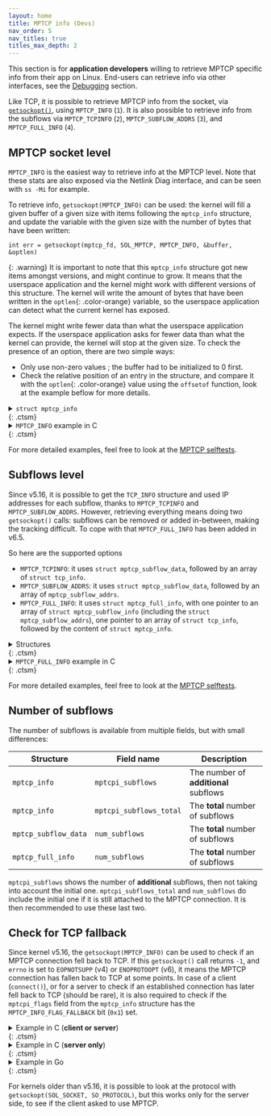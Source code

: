 ```yaml
---
layout: home
title: MPTCP info (Devs)
nav_order: 5
nav_titles: true
titles_max_depth: 2
---
```


This section is for **application developers** willing to retrieve MPTCP
specific info from their app on Linux. End-users can retrieve info via other
interfaces, see the [Debugging](debugging.html) section.

Like TCP, it is possible to retrieve MPTCP info from the socket, via
[`getsockopt()`](https://www.man7.org/linux/man-pages/man2/getsockopt.2.html),
using `MPTCP_INFO` (`1`). It is also possible to retrieve info from the subflows
via `MPTCP_TCPINFO` (`2`), `MPTCP_SUBFLOW_ADDRS` (`3`), and `MPTCP_FULL_INFO`
(`4`).

## MPTCP socket level

`MPTCP_INFO` is the easiest way to retrieve info at the MPTCP level. Note that
these stats are also exposed via the Netlink Diag interface, and can be seen
with `ss -Mi` for example.

To retrieve info, `getsockopt(MPTCP_INFO)` can be used: the kernel will fill a
given buffer of a given size with items following the `mptcp_info` structure,
and update the variable with the given size with the number of bytes that have
been written:

<div class="language-c highlighter-rouge">
  <div class="highlight">
    <pre class="highlight"><code>int err = <span class="color-main">getsockopt</span>(<span class="color-blue">mptcp_fd</span>, <span class="color-yellow">SOL_MPTCP</span>, <span class="color-green">MPTCP_INFO</span>, &<span class="color-red">buffer</span>, &<span class="color-orange">optlen</span>)</code></pre>
  </div>
</div>

{: .warning}
It is important to note that this `mptcp_info` structure got new items amongst
versions, and might continue to grow. It means that the userspace application
and the kernel might work with different versions of this structure. The
kernel will write the amount of bytes that have been written in the
`optlen`{: .color-orange} variable, so the userspace application can detect what
the current kernel has exposed.

The kernel might write fewer data than what the userspace application expects.
If the userspace application asks for fewer data than what the kernel can
provide, the kernel will stop at the given size. To check the presence of an
option, there are two simple ways:

- Only use non-zero values ; the buffer had to be initialized to 0 first.
- Check the relative position of an entry in the structure, and compare it with
  the `optlen`{: .color-orange} value using the `offsetof` function, look at the
  example beflow for more details.

<details markdown="block">
<summary><code>struct mptcp_info</code> </summary>

```c
// Items are grouped by waves of addition
struct mptcp_info {
    // v5.9
    __u8   mptcpi_subflows;
    __u8   mptcpi_add_addr_signal;
    __u8   mptcpi_add_addr_accepted;
    __u8   mptcpi_subflows_max;
    __u8   mptcpi_add_addr_signal_max;
    __u8   mptcpi_add_addr_accepted_max;
    __u32  mptcpi_flags;
    __u32  mptcpi_token;
    __u64  mptcpi_write_seq;
    __u64  mptcpi_snd_una;
    __u64  mptcpi_rcv_nxt;

    // v5.12
    __u8   mptcpi_local_addr_used;
    __u8   mptcpi_local_addr_max;

    // v5.14
    __u8   mptcpi_csum_enabled;

    // v6.5
    __u32  mptcpi_retransmits;
    __u64  mptcpi_bytes_retrans;
    __u64  mptcpi_bytes_sent;
    __u64  mptcpi_bytes_received;
    __u64  mptcpi_bytes_acked;

    // v6.8
    __u8   mptcpi_subflows_total;

    // v6.10
    __u8   reserved[3];
    __u32  mptcpi_last_data_sent;
    __u32  mptcpi_last_data_recv;
    __u32  mptcpi_last_ack_recv;
};
```

Check [include/uapi/linux/mptcp.h](https://github.com/multipath-tcp/mptcp_net-next/blob/export/include/uapi/linux/mptcp.h)
file to get the latest version.
</details> {: .ctsm}

<details markdown="block">
<summary><code>MPTCP_INFO</code> example in C </summary>

```c
int mptcp_fd; // 'mptcp_fd' has been created before with socket() or accept()
struct mptcp_info info = { 0 };
socklen_t optlen = sizeof(struct mptcp_info);

if (getsockopt(mptcp_fd, SOL_MPTCP, MPTCP_INFO, &info, &optlen) < 0)
    return; // handle errors here

// 'optlen' bytes have been written in the 'info' buffer: can be <= sizeof(struct mptcp_info).
// Check if a field is != 0, or if the kernel support the required info, e.g.:
if ((socklen_t)__builtin_offsetof(struct mptcp_info, mptcpi_subflows_total) < optlen)
    printf("Subflows: %u\n", info.mptcpi_subflows_total);
else
    printf("%s", "mptcpi_subflows_total is not available\n");
```
</details> {: .ctsm}

For more detailed examples, feel free to look at the
[MPTCP selftests](https://github.com/multipath-tcp/mptcp_net-next/blob/export/tools/testing/selftests/net/mptcp/mptcp_sockopt.c).

## Subflows level

Since v5.16, it is possible to get the `TCP_INFO` structure and used IP
addresses for each subflow, thanks to `MPTCP_TCPINFO` and `MPTCP_SUBFLOW_ADDRS`.
However, retrieving everything means doing two `getsockopt()` calls: subflows
can be removed or added in-between, making the tracking difficult. To cope with
that `MPTCP_FULL_INFO` has been added in v6.5.

So here are the supported options
- `MPTCP_TCPINFO`: it uses `struct mptcp_subflow_data`, followed by an array of
  `struct tcp_info`.
- `MPTCP_SUBFLOW_ADDRS`: it uses `struct mptcp_subflow_data`, followed by an
  array of `mptcp_subflow_addrs`.
- `MPTCP_FULL_INFO`: it uses `struct mptcp_full_info`, with one pointer to an
  array of `struct mptcp_subflow_info` (including the `struct mptcp_subflow_addrs`),
  one pointer to an array of `struct tcp_info`, followed by the content of
  `struct mptcp_info`.

<details markdown="block">
<summary>Structures </summary>
<details markdown="block">
<summary><code>struct mptcp_subflow_data</code> </summary>

```c
struct mptcp_subflow_data {
    __u32  size_subflow_data;  /* size of this structure in userspace */
    __u32  num_subflows;       /* must be 0, set by kernel */
    __u32  size_kernel;        /* must be 0, set by kernel */
    __u32  size_user;          /* size of one element in data[] */
};
```
</details> {: .ctsm}

<details markdown="block">
<summary><code>struct mptcp_subflow_addrs</code> </summary>

```c
struct mptcp_subflow_addrs {
    union {
        __kernel_sa_family_t              sa_family;
        struct sockaddr                   sa_local;
        struct sockaddr_in                sin_local;
        struct sockaddr_in6               sin6_local;
        struct __kernel_sockaddr_storage  ss_local;
    };
    union {
        struct sockaddr                   sa_remote;
        struct sockaddr_in                sin_remote;
        struct sockaddr_in6               sin6_remote;
        struct __kernel_sockaddr_storage  ss_remote;
    };
};
```
</details> {: .ctsm}

<details markdown="block">
<summary><code>struct mptcp_full_info</code> </summary>

```c
struct mptcp_full_info {
    __u32              size_tcpinfo_kernel;  /* must be 0, set by kernel */
    __u32              size_tcpinfo_user;
    __u32              size_sfinfo_kernel;   /* must be 0, set by kernel */
    __u32              size_sfinfo_user;
    __u32              num_subflows;         /* must be 0, set by kernel (real subflow count) */
    __u32              size_arrays_user;     /* max subflows that userspace is interested in;
                                              * the buffers at subflow_info/tcp_info
                                              * are respectively at least:
                                              *  size_arrays * size_sfinfo_user
                                              *  size_arrays * size_tcpinfo_user
                                              * bytes wide
                                              */
    __aligned_u64      subflow_info;
    __aligned_u64      tcp_info;
    struct mptcp_info  mptcp_info;
};
```
</details> {: .ctsm}

<details markdown="block">
<summary><code>struct mptcp_subflow_info</code> </summary>

```c
struct mptcp_subflow_info {
    __u32                       id;
    struct mptcp_subflow_addrs  addrs;
};
```
</details> {: .ctsm}

Check [include/uapi/linux/mptcp.h](https://github.com/multipath-tcp/mptcp_net-next/blob/export/include/uapi/linux/mptcp.h)
file to get the latest version.
</details> {: .ctsm}

<details markdown="block">
<summary><code>MPTCP_FULL_INFO</code> example in C </summary>

```c
int mptcp_fd; // 'mptcp_fd' has been created before with socket() or accept()
struct mptcp_full_info full_info = { 0 };
socklen_t optlen = sizeof(struct mptcp_full_info);

// Restricted to two subflows in this example. Adapt the sizes if needed.
full_info.size_arrays_user = 2;
struct mptcp_subflow_info subflow_info[2] = { 0 };
struct tcp_info tcp_info[2] = { 0 };

// Set the size and addresses
full_info.size_sfinfo_user = sizeof(struct struct mptcp_subflow_info);
full_info.size_tcpinfo_user = sizeof(struct tcp_info);
full_info.subflow_info = (unsigned long)&subflow_info[0];
full_info.tcp_info = (unsigned long)&tcp_info[0];

if (getsockopt(fd, SOL_MPTCP, MPTCP_FULL_INFO, &full_info, &optlen) < 0)
    return; // handle errors here

for (int i = 0; i < MIN(full_info.size_arrays_user, full_info.num_subflows); i++) {
    printf("subflow %d:\n", i);
    printf("\tid: %u\n", subflow_info[i].id);
    printf("\trtt: %u\n", tcp_info[i].tcpi_rtt);
}

printf("token: %u\n", full_info.mptcp_info.mptcpi_token);
```
</details> {: .ctsm}

For more detailed examples, feel free to look at the
[MPTCP selftests](https://github.com/multipath-tcp/mptcp_net-next/blob/export/tools/testing/selftests/net/mptcp/mptcp_sockopt.c).


## Number of subflows

The number of subflows is available from multiple fields, but with small
differences:

| Structure | Field name | Description |
| --- | --- | --- |
| `mptcp_info` | `mptcpi_subflows` | The number of **additional** subflows |
| `mptcp_info` | `mptcpi_subflows_total` | The **total** number of subflows |
| `mptcp_subflow_data` | `num_subflows` | The **total** number of subflows |
| `mptcp_full_info` | `num_subflows` | The **total** number of subflows |

`mptcpi_subflows` shows the number of **additional** subflows, then not taking
into account the initial one. `mptcpi_subflows_total` and `num_subflows` do
include the initial one if it is still attached to the MPTCP connection. It is
then recommended to use these last two.

## Check for TCP fallback

Since kernel v5.16, the `getsockopt(MPTCP_INFO)` can be used to check if an
MPTCP connection fell back to TCP. If this `getsockopt()` call returns `-1`,
and `errno` is set to `EOPNOTSUPP` (v4) or `ENOPROTOOPT` (v6), it means the
MPTCP connection has fallen back to TCP at some points. In case of a client
(`connect()`), or for a server to check if an established connection has later
fell back to TCP (should be rare), it is also required to check if the
`mptcpi_flags` field from the `mptcp_info` structure has the
`MPTCP_INFO_FLAG_FALLBACK` bit (`0x1`) set.

<details markdown="block">
<summary>Example in C (<b>client or server</b>) </summary>

```c
#define MPTCP_INFO 1
#define MPTCP_INFO_FLAG_FALLBACK 1
bool socket_is_mptcp(int sockfd)
{
    socklen_t len = sizeof(struct mptcp_info);
    struct mptcp_info info = { 0 };

    /* We should get EOPNOTSUPP (or ENOPROTOOPT in v6) in case of fallback */
    if (getsockopt(sockfd, SOL_MPTCP, MPTCP_INFO, &info, &len) < 0) {
        if (errno != EOPNOTSUPP && errno != ENOPROTOOPT)
            perror("getsockopt(MPTCP_INFO)");
        return false;
    }
    return (info.mptcpi_flags & MPTCP_INFO_FLAG_FALLBACK) == 0;
}
```
</details> {: .ctsm}

<details markdown="block">
<summary>Example in C (<b>server only</b>) </summary>

```c
#define MPTCP_INFO 1
bool socket_is_mptcp(int accept_fd)
{
    socklen_t len = 0;
    /* We should get EOPNOTSUPP (or ENOPROTOOPT in v6) in case of fallback */
    if (getsockopt(accept_fd, SOL_MPTCP, MPTCP_INFO, NULL, &len) < 0) {
        if (errno != EOPNOTSUPP && errno != ENOPROTOOPT)
            perror("getsockopt(MPTCP_INFO)");
        return false;
    }
    /* no error: MPTCP is supported */
    return true;
}
```
</details> {: .ctsm}

<details markdown="block">
<summary>Example in Go </summary>

```go
d := &Dialer{}
d.SetMultipathTCP(true)
c, err := d.Dial("tcp", addr) // check for error + defer c.Close()
tcp, ok := c.(*TCPConn) // should not fail
mptcp, err := tcp.MultipathTCP() // 'mptcp' is a boolean
```
</details> {: .ctsm}

For kernels older than v5.16, it is possible to look at the protocol with
`getsockopt(SOL_SOCKET, SO_PROTOCOL)`, but this works only for the server side,
to see if the client asked to use MPTCP.
